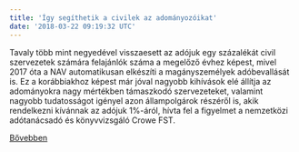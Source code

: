 ```yaml
---
title: 'Így segíthetik a civilek az adományozóikat'
date: '2018-03-22 09:19:32 UTC'
---
```


Tavaly több mint negyedével visszaesett az adójuk egy százalékát civil szervezetek számára felajánlók száma a megelőző évhez képest, mivel 2017 óta a NAV automatikusan elkészíti a magányszemélyek adóbevallását is. Ez a korábbiakhoz képest már jóval nagyobb kihívások elé állítja az adományokra nagy mértékben támaszkodó szervezeteket, valamint nagyobb tudatosságot igényel azon állampolgárok részéről is, akik rendelkezni kívánnak az adójuk 1%-áról, hívta fel a figyelmet a nemzetközi adótanácsadó és könyvvizsgáló Crowe FST.


[Bővebben](http://ift.tt/2FU68Yv)
